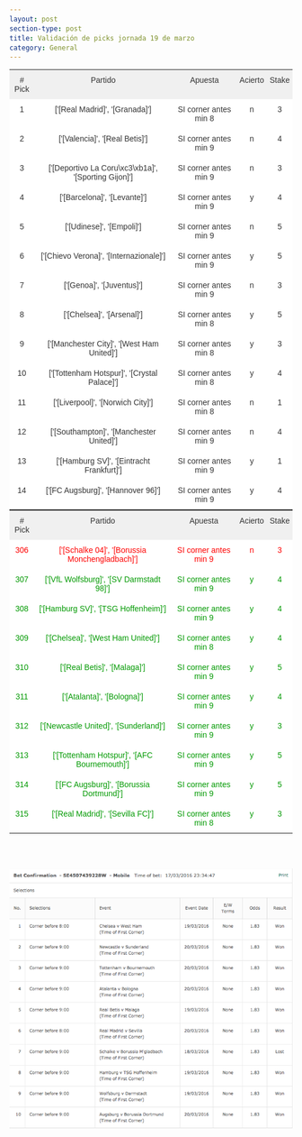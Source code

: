 ```yaml
---
layout: post
section-type: post
title: Validación de picks jornada 19 de marzo
category: General
---
```

<style type="text/css">
.tg  {border-collapse:collapse;border-spacing:0;}
.tg td{font-family:Arial, sans-serif;font-size:14px;padding:10px 5px;border-style:solid;border-width:1px;overflow:hidden;word-break:normal;}
.tg th{font-family:Arial, sans-serif;font-size:14px;font-weight:normal;padding:10px 5px;border-style:solid;border-width:1px;overflow:hidden;word-break:normal;}
.tg .tg-baqh{text-align:center;vertical-align:top}
</style>
<table class="tg">
  <tr>
    <th class="tg-baqh"># Pick</th>
    <th class="tg-baqh">Partido</th>
    <th class="tg-baqh">Apuesta</th>
    <th class="tg-baqh">Acierto</th>
    <th class="tg-baqh">Stake</th>
  </tr>
  <tr>
    <td class="tg-baqh">1</td>
    <td class="tg-baqh">['[Real Madrid]', '[Granada]']</td>
    <td class="tg-baqh">SI corner antes min 8</td>
    <td class="tg-baqh">n</td>
    <td class="tg-baqh">3</td>
  </tr>
  <tr>
    <td class="tg-baqh">2</td>
    <td class="tg-baqh">['[Valencia]', '[Real Betis]']</td>
    <td class="tg-baqh">SI corner antes min 9</td>
    <td class="tg-baqh">n</td>
    <td class="tg-baqh">4</td>
  </tr>
  <tr>
    <td class="tg-baqh">3</td>
    <td class="tg-baqh">['[Deportivo La Coru\xc3\xb1a]', '[Sporting Gijon]']</td>
    <td class="tg-baqh">SI corner antes min 9</td>
    <td class="tg-baqh">n</td>
    <td class="tg-baqh">3</td>
  </tr>
  <tr>
    <td class="tg-baqh">4</td>
    <td class="tg-baqh">['[Barcelona]', '[Levante]']</td>
    <td class="tg-baqh">SI corner antes min 9</td>
    <td class="tg-baqh">y</td>
    <td class="tg-baqh">4</td>
  </tr>
  <tr>
    <td class="tg-baqh">5</td>
    <td class="tg-baqh">['[Udinese]', '[Empoli]']</td>
    <td class="tg-baqh">SI corner antes min 9</td>
    <td class="tg-baqh">n</td>
    <td class="tg-baqh">5</td>
  </tr>
  <tr>
    <td class="tg-baqh">6</td>
    <td class="tg-baqh">['[Chievo Verona]', '[Internazionale]']</td>
    <td class="tg-baqh">SI corner antes min 9</td>
    <td class="tg-baqh">y</td>
    <td class="tg-baqh">5</td>
  </tr>
  <tr>
    <td class="tg-baqh">7</td>
    <td class="tg-baqh">['[Genoa]', '[Juventus]']</td>
    <td class="tg-baqh">SI corner antes min 9</td>
    <td class="tg-baqh">n</td>
    <td class="tg-baqh">3</td>
  </tr>
  <tr>
    <td class="tg-baqh">8</td>
    <td class="tg-baqh">['[Chelsea]', '[Arsenal]']</td>
    <td class="tg-baqh">SI corner antes min 8</td>
    <td class="tg-baqh">y</td>
    <td class="tg-baqh">5</td>
  </tr>
  <tr>
    <td class="tg-baqh">9</td>
    <td class="tg-baqh">['[Manchester City]', '[West Ham United]']</td>
    <td class="tg-baqh">SI corner antes min 8</td>
    <td class="tg-baqh">y</td>
    <td class="tg-baqh">3</td>
  </tr>
  <tr>
    <td class="tg-baqh">10</td>
    <td class="tg-baqh">['[Tottenham Hotspur]', '[Crystal Palace]']</td>
    <td class="tg-baqh">SI corner antes min 8</td>
    <td class="tg-baqh">y</td>
    <td class="tg-baqh">4</td>
  </tr>
  <tr>
    <td class="tg-baqh">11</td>
    <td class="tg-baqh">['[Liverpool]', '[Norwich City]']</td>
    <td class="tg-baqh">SI corner antes min 8</td>
    <td class="tg-baqh">n</td>
    <td class="tg-baqh">1</td>
  </tr>
  <tr>
    <td class="tg-baqh">12</td>
    <td class="tg-baqh">['[Southampton]', '[Manchester United]']</td>
    <td class="tg-baqh">SI corner antes min 9</td>
    <td class="tg-baqh">n</td>
    <td class="tg-baqh">4</td>
  </tr>
  <tr>
    <td class="tg-baqh">13</td>
    <td class="tg-baqh">['[Hamburg SV]', '[Eintracht Frankfurt]']</td>
    <td class="tg-baqh">SI corner antes min 9</td>
    <td class="tg-baqh">y</td>
    <td class="tg-baqh">1</td>
  </tr>
  <tr>
    <td class="tg-baqh">14</td>
    <td class="tg-baqh">['[FC Augsburg]', '[Hannover 96]']</td>
    <td class="tg-baqh">SI corner antes min 9</td>
    <td class="tg-baqh">y</td>
    <td class="tg-baqh">4</td>
  </tr>
</table>

<style type="text/css">
.tg  {border-collapse:collapse;border-spacing:0;border-color:#ccc;margin:0px auto;}
.tg td{font-family:Arial, sans-serif;font-size:14px;padding:10px 5px;border-style:solid;border-width:0px;overflow:hidden;word-break:normal;border-color:#ccc;color:#333;background-color:#fff;}
.tg th{font-family:Arial, sans-serif;font-size:14px;font-weight:normal;padding:10px 5px;border-style:solid;border-width:0px;overflow:hidden;word-break:normal;border-color:#ccc;color:#333;background-color:#f0f0f0;}
.tg .tg-baqh{text-align:center;vertical-align:top}
.tg .tg-i218{color:#009901;text-align:center;vertical-align:top}
.tg .tg-9ewa{color:#fe0000;text-align:center;vertical-align:top}
</style>
<table class="tg">
  <tr>
    <th class="tg-baqh"># Pick</th>
    <th class="tg-baqh">Partido</th>
    <th class="tg-baqh">Apuesta</th>
    <th class="tg-baqh">Acierto</th>
    <th class="tg-baqh">Stake</th>
  </tr>
  <tr>
    <td class="tg-9ewa">306</td>
    <td class="tg-9ewa">['[Schalke 04]', '[Borussia Monchengladbach]']</td>
    <td class="tg-9ewa">SI corner antes min 9</td>
    <td class="tg-9ewa">n</td>
    <td class="tg-9ewa">3</td>
  </tr>
  <tr>
    <td class="tg-i218">307</td>
    <td class="tg-i218">['[VfL Wolfsburg]', '[SV Darmstadt 98]']</td>
    <td class="tg-i218">SI corner antes min 9</td>
    <td class="tg-i218">y</td>
    <td class="tg-i218">4</td>
  </tr>
  <tr>
    <td class="tg-i218">308</td>
    <td class="tg-i218">['[Hamburg SV]', '[TSG Hoffenheim]']</td>
    <td class="tg-i218">SI corner antes min 9</td>
    <td class="tg-i218">y</td>
    <td class="tg-i218">4</td>
  </tr>
  <tr>
    <td class="tg-i218">309</td>
    <td class="tg-i218">['[Chelsea]', '[West Ham United]']</td>
    <td class="tg-i218">SI corner antes min 8</td>
    <td class="tg-i218">y</td>
    <td class="tg-i218">4</td>
  </tr>
  <tr>
    <td class="tg-i218">310</td>
    <td class="tg-i218">['[Real Betis]', '[Malaga]']</td>
    <td class="tg-i218">SI corner antes min 9</td>
    <td class="tg-i218">y</td>
    <td class="tg-i218">5</td>
  </tr>
  <tr>
    <td class="tg-i218">311</td>
    <td class="tg-i218">['[Atalanta]', '[Bologna]']</td>
    <td class="tg-i218">SI corner antes min 9</td>
    <td class="tg-i218">y</td>
    <td class="tg-i218">4</td>
  </tr>
  <tr>
    <td class="tg-i218">312</td>
    <td class="tg-i218">['[Newcastle United]', '[Sunderland]']</td>
    <td class="tg-i218">SI corner antes min 9</td>
    <td class="tg-i218">y</td>
    <td class="tg-i218">3</td>
  </tr>
  <tr>
    <td class="tg-i218">313</td>
    <td class="tg-i218">['[Tottenham Hotspur]', '[AFC Bournemouth]']</td>
    <td class="tg-i218">SI corner antes min 9</td>
    <td class="tg-i218">y</td>
    <td class="tg-i218">5</td>
  </tr>
  <tr>
    <td class="tg-i218">314</td>
    <td class="tg-i218">['[FC Augsburg]', '[Borussia Dortmund]']</td>
    <td class="tg-i218">SI corner antes min 9</td>
    <td class="tg-i218">y</td>
    <td class="tg-i218">5</td>
  </tr>
  <tr>
    <td class="tg-i218">315</td>
    <td class="tg-i218">['[Real Madrid]', '[Sevilla FC]']</td>
    <td class="tg-i218">SI corner antes min 8</td>
    <td class="tg-i218">y</td>
    <td class="tg-i218">3</td>
  </tr>
</table>

<br><br>

![Stats](/img/pant_19mar.png)
